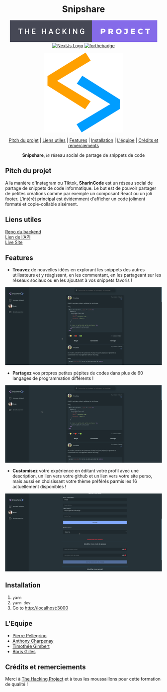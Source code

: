 <div align='center'>

# Snipshare

[![THP Badge](https://raw.githubusercontent.com/Beygs/Beygs/main/assets/the-hacking-project-badge.svg)](https://www.thehackingproject.org/)
[![NextJs Logo](https://img.shields.io/badge/next.js-000000?style=for-the-badge&logo=nextdotjs&logoColor=white)](https://nextjs.org/)
[![forthebadge](https://forthebadge.com/images/badges/built-with-love.svg)](https://forthebadge.com)

[![Snipshare](./public/icon-256x256.png)](https://www.snipsha.re)

[Pitch du projet](#pitch-du-projet) | 
[Liens utiles](#liens-utiles) | 
[Features](#features) | 
[Installation](#installation) | 
[L'équipe](#lequipe) | 
[Crédits et remerciements](#crédits-et-remerciements)

**Snipshare**, *le* réseau social de partage de snippets de code

</div>

## Pitch du projet

A la manière d'Instagram ou Tiktok, **SharinCode** est un réseau social de partage de snippets de code informatique. Le but est de pouvoir partager de petites créations comme par exemple un composant React ou un joli footer. L'intérêt principal est évidemment d'afficher un code joliment formaté et copie-collable aisément.

## Liens utiles

[Repo du backend](https://github.com/pierre-pellegrino/sharincode-api)<br/>
[Lien de l'API](https://snipshare-api.herokuapp.com/)<br/>
[Live Site](https://www.snipsha.re)

## Features

- **Trouvez** de nouvelles idées en explorant les snippets des autres utilisateurs et y réagissant, en les commentant, en les partageant sur les réseaux sociaux ou en les ajoutant à vos snippets favoris !

[![Browse Gif](https://raw.githubusercontent.com/Beygs/Beygs/main/assets/browse.gif)](https://www.snipsha.re)

- **Partagez** vos propres petites pépites de codes dans plus de 60 langages de programmation différents !

[![Share Gif](https://raw.githubusercontent.com/Beygs/Beygs/main/assets/share.gif)](https://www.snipsha.re)

- **Customisez** votre expérience en éditant votre profil avec une description, un lien vers votre github et un lien vers votre site perso, mais aussi en choisissant votre thème préférés parmis les 16 actuellement disponibles !

[![Customize Gif](https://raw.githubusercontent.com/Beygs/Beygs/main/assets/customize.gif)](https://www.snipsha.re)

## Installation

1. `yarn`
1. `yarn dev`
1. Go to [http://localhost:3000](http://localhost:3000)

## L'Equipe

- [Pierre Pellegrino](https://github.com/pierre-pellegrino)
- [Anthony Charpenay](https://github.com/talmidiel)
- [Timothée Gimbert](https://github.com/TimotheeGimbert)
- [Boris Gilles](https://github.com/Beygs)

## Crédits et remerciements

Merci à [The Hacking Project](https://www.thehackingproject.org/) et à tous les moussaillons pour cette formation de qualité !
